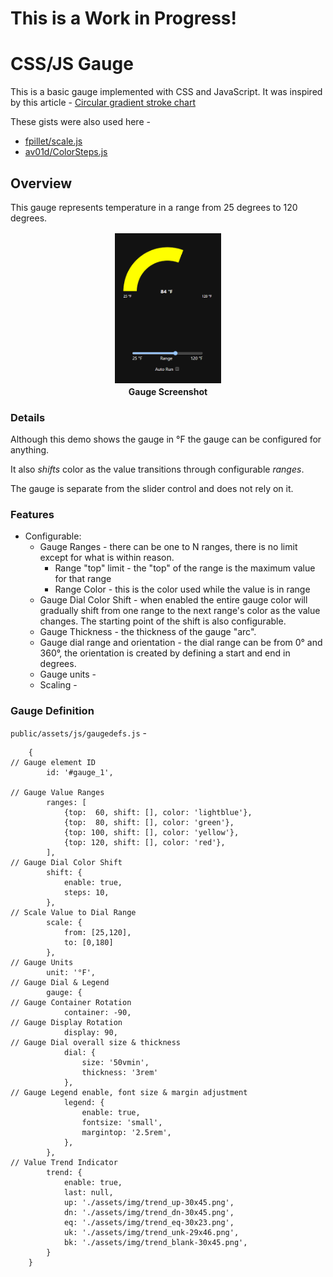 # **This is a Work in Progress!**

# CSS/JS Gauge

This is a basic gauge implemented with CSS and JavaScript. It was inspired by this article - [Circular gradient stroke chart](https://nerdy.dev/gradient-outline-circular-chart)

These gists were also used here - 
* [fpillet/scale.js](https://gist.github.com/fpillet/993002)
* [av01d/ColorSteps.js](https://gist.github.com/av01d/538b3fffc78fdc273894d173a83c563f1)

## Overview

This gauge represents temperature in a range from 25 degrees to 120 degrees.

<div align="center">
    <figure>
        <img src="./mdimg/sshot-01.png" style="width:40%;border: 2px solid white"; alt="Gauge Screenshot" txt="Gauge Screenshot"/>
        <br>
        <figcaption><strong>Gauge Screenshot</strong></figcaption>
    </figure>
</div>

### Details

Although this demo shows the gauge in °F the gauge can be configured for anything.

It also *shifts* color as the value transitions through configurable *ranges*.

The gauge is separate from the slider control and does not rely on it.

### Features

* Configurable:
  * Gauge Ranges - there can be one to N ranges, there is no limit except for what is within reason.
    * Range "top" limit - the "top" of the range is the maximum value for that range
    * Range Color - this is the color used while the value is in range
  * Gauge Dial Color Shift - when enabled the entire gauge color will gradually shift from one range to the next range's color as the value changes. The starting point of the shift is also configurable.
  * Gauge Thickness - the thickness of the gauge "arc".
  * Gauge dial range and orientation - the dial range can be from 0° and 360°, the orientation is created by defining a start and end in degrees.
  * Gauge units - 
  * Scaling - 

### Gauge Definition

`public/assets/js/gaugedefs.js` - 

```
    {
// Gauge element ID
        id: '#gauge_1',
        
// Gauge Value Ranges
        ranges: [
            {top:  60, shift: [], color: 'lightblue'},
            {top:  80, shift: [], color: 'green'},
            {top: 100, shift: [], color: 'yellow'},
            {top: 120, shift: [], color: 'red'},
        ],
// Gauge Dial Color Shift
        shift: {
            enable: true,
            steps: 10,
        },
// Scale Value to Dial Range
        scale: {
            from: [25,120],
            to: [0,180]
        },
// Gauge Units
        unit: '°F',
// Gauge Dial & Legend
        gauge: {
// Gauge Container Rotation
            container: -90,
// Gauge Display Rotation
            display: 90,
// Gauge Dial overall size & thickness
            dial: {
                size: '50vmin',
                thickness: '3rem'
            },
// Gauge Legend enable, font size & margin adjustment
            legend: {
                enable: true,
                fontsize: 'small',
                margintop: '2.5rem',
            },
        },
// Value Trend Indicator
        trend: {
            enable: true,
            last: null,
            up: './assets/img/trend_up-30x45.png',
            dn: './assets/img/trend_dn-30x45.png',
            eq: './assets/img/trend_eq-30x23.png',
            uk: './assets/img/trend_unk-29x46.png',
            bk: './assets/img/trend_blank-30x45.png',
        }
    }
```